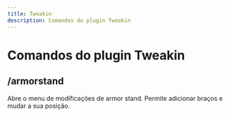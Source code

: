```yaml
---
title: Tweakin
description: Comandos do plugin Tweakin
---
```


# Comandos do plugin Tweakin

## /armorstand

Abre o menu de modificações de armor stand. Permite adicionar braços e mudar a sua posição. 